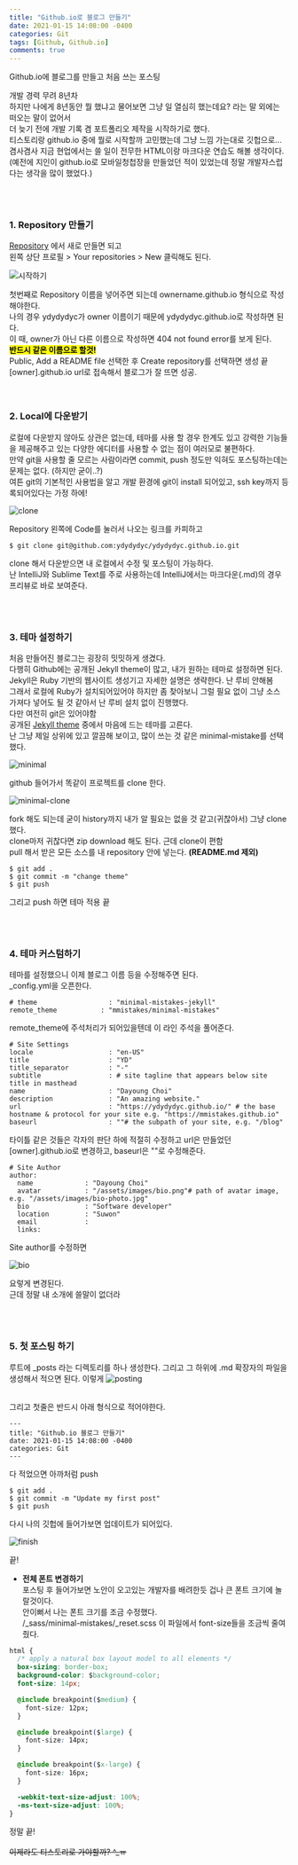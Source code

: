 ```yaml
---
title: "Github.io로 블로그 만들기"
date: 2021-01-15 14:08:00 -0400
categories: Git
tags: [Github, Github.io]
comments: true
---
```


Github.io에 블로그를 만들고 처음 쓰는 포스팅  
  
개발 경력 무려 8년차  
하지만 나에게 8년동안 뭘 했냐고 물어보면 그냥 일 열심히 했는데요? 라는 말 외에는 떠오는 말이 없어서  
더 늦기 전에 개발 기록 겸 포트폴리오 제작을 시작하기로 했다.   
티스토리랑 github.io 중에 뭘로 시작할까 고민했는데 그냥 느낌 가는대로 깃헙으로...  
겸사겸사 지금 현업에서는 쓸 일이 전무한 HTML이랑 마크다운 연습도 해볼 생각이다.  
(예전에 지인이 github.io로 모바일청첩장을 만들었던 적이 있었는데 정말 개발자스럽다는 생각을 많이 했었다.)  
  
<br>
<br>


### 1. Repository 만들기  
[Repository](https://github.com/new) 에서 새로 만들면 되고  
왼쪽 상단 프로필 > Your repositories > New 클릭해도 된다.  

![시작하기](https://user-images.githubusercontent.com/77476913/104692858-03558780-574c-11eb-9feb-37cc73d7a96b.PNG)  

첫번째로 Repository 이름을 넣어주면 되는데 ownername.github.io 형식으로 작성해야한다.  
나의 경우 ydydydyc가 owner 이름이기 때문에 ydydydyc.github.io로 작성하면 된다.  
이 때, owner가 아닌 다른 이름으로 작성하면 404 not found error를 보게 된다.  
**<mark style='background-color: "ffdce0'>반드시 같은 이름으로 할것!</mark>**  
Public, Add a README file 선택한 후 Create repository를 선택하면 생성 끝  
[owner].github.io url로 접속해서 블로그가 잘 뜨면 성공.  
<br>
<br>
  
### 2. Local에 다운받기
로컬에 다운받지 않아도 상관은 없는데, 테마를 사용 할 경우 한계도 있고 강력한 기능들을 제공해주고 있는 다양한 에디터를 사용할 수 없는 점이 여러모로 불편하다.  
만약 git을 사용할 줄 모르는 사람이라면 commit, push 정도만 익혀도 포스팅하는데는 문제는 없다. (하지만 굳이..?)  
여튼 git의 기본적인 사용법을 알고 개발 환경에 git이 install 되어있고, ssh key까지 등록되어있다는 가정 하에!  

![clone](https://user-images.githubusercontent.com/77476913/104693252-b0c89b00-574c-11eb-9556-daad3008787f.PNG)  

Repository 왼쪽에 Code를 눌러서 나오는 링크를 카피하고

```
$ git clone git@github.com:ydydydyc/ydydydyc.github.io.git
```
clone 해서 다운받으면 내 로컬에서 수정 및 포스팅이 가능하다.  
난 IntelliJ와 Sublime Text를 주로 사용하는데 IntelliJ에서는 마크다운(.md)의 경우 프리뷰로 바로 보여준다.

<br>
<br>

### 3. 테마 설정하기
처음 만들어진 블로그는 굉장히 밋밋하게 생겼다.  
다행히 Github에는 공개된 Jekyll theme이 많고, 내가 원하는 테마로 설정하면 된다.  
Jekyll은 Ruby 기반의 웹사이트 생성기고 자세한 설명은 생략한다. 난 루비 안해봄  
그래서 로컬에 Ruby가 설치되어있어야 하지만 좀 찾아보니 그럴 필요 없이 그냥 소스 가져다 넣어도 될 것 같아서 난 루비 설치 없이 진행했다.  
다만 여전히 git은 있어야함  
공개된 [Jekyll theme](https://github.com/topics/jekyll-theme) 중에서 마음에 드는 테마를 고른다.  
난 그냥 제일 상위에 있고 깔끔해 보이고, 많이 쓰는 것 같은 minimal-mistake를 선택했다.  

![minimal](https://user-images.githubusercontent.com/77476913/104693248-ae664100-574c-11eb-8d38-5ebb4835d9d0.PNG)  

github 들어가서 똑같이 프로젝트를 clone 한다.

![minimal-clone](https://user-images.githubusercontent.com/77476913/104693249-af976e00-574c-11eb-83cc-030d0bc107d3.PNG)

fork 해도 되는데 굳이 history까지 내가 알 필요는 없을 것 같고(귀찮아서) 그냥 clone했다.  
clone마저 귀찮다면 zip download 해도 된다. 근데 clone이 편함  
pull 해서 받은 모든 소스를 내 repository 안에 넣는다. **(README.md 제외)**  
```
$ git add .
$ git commit -m "change theme"
$ git push
```
그리고 push 하면 테마 적용 끝

<br>
<br>

### 4. 테마 커스텀하기 
테마를 설정했으니 이제 블로그 이름 등을 수정해주면 된다.  
_config.yml을 오픈한다. 

````
# theme                  : "minimal-mistakes-jekyll"
remote_theme           : "mmistakes/minimal-mistakes"
````

remote_theme에 주석처리가 되어있을텐데 이 라인 주석을 풀어준다.

```
# Site Settings
locale                   : "en-US"
title                    : "YD"
title_separator          : "-"
subtitle                 : # site tagline that appears below site title in masthead
name                     : "Dayoung Choi"
description              : "An amazing website."
url                      : "https://ydydydyc.github.io/" # the base hostname & protocol for your site e.g. "https://mmistakes.github.io"
baseurl                  : ""# the subpath of your site, e.g. "/blog"
```
타이틀 같은 것들은 각자의 판단 하에 적절히 수정하고
url은 만들었던 [owner].github.io로 변경하고, baseurl은 ""로 수정해준다.
```
# Site Author
author:
  name             : "Dayoung Choi"
  avatar           : "/assets/images/bio.png"# path of avatar image, e.g. "/assets/images/bio-photo.jpg"
  bio              : "Software developer"
  location         : "Suwon"
  email            :
  links:
```
Site author를 수정하면

![bio](https://user-images.githubusercontent.com/77476913/104698273-72cf7500-5754-11eb-80cc-c785b520c7db.PNG)

요렇게 변경된다.  
근데 정말 내 소개에 쓸말이 없더라  

<br>
<br>

### 5. 첫 포스팅 하기
루트에 _posts 라는 디렉토리를 하나 생성한다.
그리고 그 하위에 .md 확장자의 파일을 생성해서 적으면 된다. 이렇게
![posting](https://user-images.githubusercontent.com/77476913/104698766-32bcc200-5755-11eb-9854-b78b4b09f72c.PNG)  
<br>

그리고 첫줄은 반드시 아래 형식으로 적어야한다.
```
---
title: "Github.io 블로그 만들기"
date: 2021-01-15 14:08:00 -0400
categories: Git
---
```
다 적었으면 아까처럼 push
```
$ git add .
$ git commit -m "Update my first post"
$ git push
```

다시 나의 깃헙에 들어가보면 업데이트가 되어있다. 

![finish](https://user-images.githubusercontent.com/77476913/104699100-947d2c00-5755-11eb-9d38-8c5be45dce30.PNG)

끝!


+ **전체 폰트 변경하기**  
포스팅 후 들어가보면 노안이 오고있는 개발자를 배려한듯 겁나 큰 폰트 크기에 놀랄것이다.  
  안이뻐서 나는 폰트 크기를 조금 수정했다.  
  /_sass/minimal-mistakes/_reset.scss
  이 파일에서 font-size들을 조금씩 줄여줬다.

```css
html {
  /* apply a natural box layout model to all elements */
  box-sizing: border-box;
  background-color: $background-color;
  font-size: 14px;

  @include breakpoint($medium) {
    font-size: 12px;
  }

  @include breakpoint($large) {
    font-size: 14px;
  }

  @include breakpoint($x-large) {
    font-size: 16px;
  }

  -webkit-text-size-adjust: 100%;
  -ms-text-size-adjust: 100%;
}

```

정말 끝!  
<br>
~~이제라도 티스토리로 가야할까? ^_ㅠ~~

